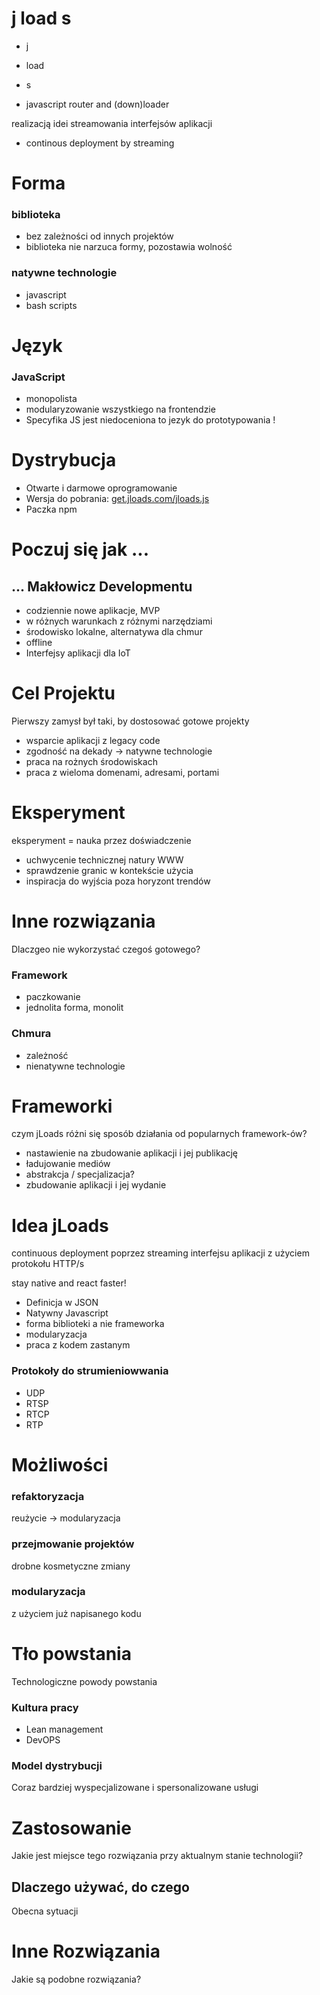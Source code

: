 # j load s

+ j 
+ load
+ s

+ javascript router and (down)loader

realizacją idei streamowania interfejsów aplikacji

+ continous deployment by streaming


# Forma

### biblioteka

+ bez zależności od innych projektów
+ biblioteka nie narzuca formy, pozostawia wolność

### natywne technologie

+ javascript
+ bash scripts


# Język

### JavaScript
+ monopolista
+ modularyzowanie wszystkiego na frontendzie
+ Specyfika JS jest niedoceniona to jezyk do prototypowania !

# Dystrybucja

+ Otwarte i darmowe oprogramowanie 
+ Wersja do pobrania: [get.jloads.com/jloads.js](https://get.jloads.com/jloads.js)
+ Paczka npm


# Poczuj się jak ...

## ... Makłowicz Developmentu

+ codziennie nowe aplikacje, MVP
+ w różnych warunkach z różnymi narzędziami
+ środowisko lokalne, alternatywa dla chmur
+ offline
+ Interfejsy aplikacji dla IoT

# Cel Projektu

Pierwszy zamysł był taki, by dostosować gotowe projekty
+ wsparcie aplikacji z legacy code
+ zgodność na dekady -> natywne technologie 
+ praca na rożnych środowiskach
+ praca z wieloma domenami, adresami, portami

  
# Eksperyment
eksperyment = nauka przez doświadczenie

+ uchwycenie technicznej natury WWW
+ sprawdzenie granic w kontekście użycia 
+ inspiracja do wyjścia poza horyzont trendów
  

# Inne rozwiązania
Dlaczgeo nie wykorzystać czegoś gotowego?


### Framework
+ paczkowanie
+ jednolita forma, monolit


### Chmura
+ zależność
+ nienatywne technologie


# Frameworki
czym jLoads różni się sposób działania od popularnych framework-ów?

+ nastawienie na zbudowanie aplikacji i jej publikację
+ ładujowanie mediów
+ abstrakcja / specjalizacja?
+ zbudowanie aplikacji i jej wydanie



# Idea jLoads
continuous deployment poprzez streaming interfejsu aplikacji z użyciem protokołu HTTP/s

stay native and react faster!
+ Definicja w JSON
+ Natywny Javascript
+ forma biblioteki a nie frameworka  
+ modularyzacja 
+ praca z kodem zastanym
   


### Protokoły do strumieniowwania
+ UDP
+ RTSP
+ RTCP
+ RTP


# Możliwości

### refaktoryzacja 
reużycie -> modularyzacja

### przejmowanie projektów
drobne kosmetyczne zmiany

### modularyzacja
z użyciem już napisanego kodu



# Tło powstania

Technologiczne powody powstania

### Kultura pracy
+ Lean management
+ DevOPS

### Model dystrybucji
Coraz bardziej wyspecjalizowane i spersonalizowane usługi


# Zastosowanie
Jakie jest miejsce tego rozwiązania przy aktualnym stanie technologii?


## Dlaczego używać, do czego
Obecna sytuacji


# Inne Rozwiązania
Jakie są podobne rozwiązania?


